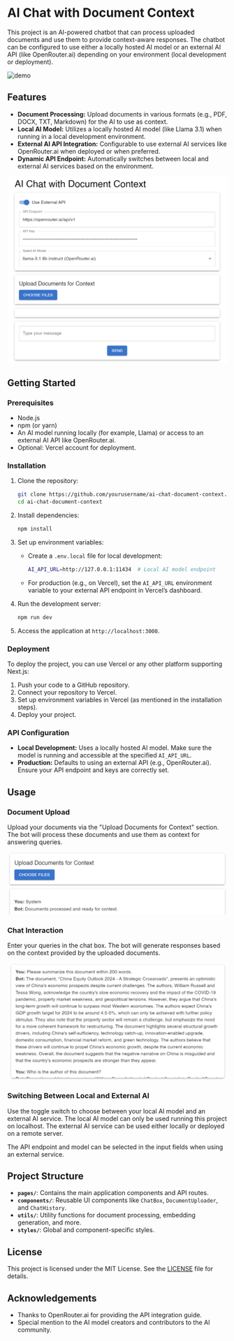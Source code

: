 # AI Chat with Document Context

This project is an AI-powered chatbot that can process uploaded documents and use them to provide context-aware responses. The chatbot can be configured to use either a locally hosted AI model or an external AI API (like OpenRouter.ai) depending on your environment (local development or deployment).

![demo](https://i.imgur.com/DfjM2Mr.gif)

## Features

- **Document Processing:** Upload documents in various formats (e.g., PDF, DOCX, TXT, Markdown) for the AI to use as context.
- **Local AI Model:** Utilizes a locally hosted AI model (like Llama 3.1) when running in a local development environment.
- **External AI API Integration:** Configurable to use external AI services like OpenRouter.ai when deployed or when preferred.
- **Dynamic API Endpoint:** Automatically switches between local and external AI services based on the environment.

![rag-chatbot-ui](rag-chatbot-ui.png)

## Getting Started

### Prerequisites

- Node.js
- npm (or yarn)
- An AI model running locally (for example, Llama) or access to an external AI API like OpenRouter.ai.
- Optional: Vercel account for deployment.

### Installation

1. Clone the repository:

   ```bash
   git clone https://github.com/yourusername/ai-chat-document-context.git
   cd ai-chat-document-context
   ```

2. Install dependencies:

   ```bash
   npm install
   ```

3. Set up environment variables:

   - Create a `.env.local` file for local development:

     ```bash
     AI_API_URL=http://127.0.0.1:11434  # Local AI model endpoint
     ```

   - For production (e.g., on Vercel), set the `AI_API_URL` environment variable to your external API endpoint in Vercel’s dashboard.

4. Run the development server:

   ```bash
   npm run dev
   ```

5. Access the application at `http://localhost:3000`.

### Deployment

To deploy the project, you can use Vercel or any other platform supporting Next.js:

1. Push your code to a GitHub repository.
2. Connect your repository to Vercel.
3. Set up environment variables in Vercel (as mentioned in the installation steps).
4. Deploy your project.

### API Configuration

- **Local Development:** Uses a locally hosted AI model. Make sure the model is running and accessible at the specified `AI_API_URL`.
- **Production:** Defaults to using an external API (e.g., OpenRouter.ai). Ensure your API endpoint and keys are correctly set.

## Usage

### Document Upload

Upload your documents via the "Upload Documents for Context" section. The bot will process these documents and use them as context for answering queries.

![rag-chatbot-upload](rag-chatbot-upload.png)

### Chat Interaction

Enter your queries in the chat box. The bot will generate responses based on the context provided by the uploaded documents.

![rag-chatbot-chat](rag-chatbot-chat.png)

### Switching Between Local and External AI

Use the toggle switch to choose between your local AI model and an external AI service. The local AI model can only be used running this project on localhost. The external AI service can be used either locally or deployed on a remote server.

The API endpoint and model can be selected in the input fields when using an external service.

## Project Structure

- **`pages/`**: Contains the main application components and API routes.
- **`components/`**: Reusable UI components like `ChatBox`, `DocumentUploader`, and `ChatHistory`.
- **`utils/`**: Utility functions for document processing, embedding generation, and more.
- **`styles/`**: Global and component-specific styles.

## License

This project is licensed under the MIT License. See the [LICENSE](LICENSE) file for details.

## Acknowledgements

- Thanks to OpenRouter.ai for providing the API integration guide.
- Special mention to the AI model creators and contributors to the AI community.
